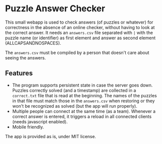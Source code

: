 # Puzzle Answer Checker

This small webapp is used to check answers (of puzzles or whatever) for correctness in the absence of an online checker, without having to look at the correct answer. It needs an `answers.csv` file separated with `|` with the puzzle name (or identifier) as first element and answer as second element (ALLCAPSANDNOSPACES).

The `answers.csv` must be compiled by a person that doesn't care about seeing the answers.

## Features

* The program supports persistent state in case the server goes down. Puzzles correctly solved (and a timestamp) are collected in a `correct.txt` file that is read at the beginning. The names of the puzzles in that file must match those in the `answers.csv` when restoring or they won't be recognized as solved (but the app will run properly).
* Multiple people can connect at the same time (as a team). Whenever a correct answer is entered, it triggers a reload in all connected clients (needs javascript enabled).
* Mobile friendly.


The app is provided as is, under MIT license.

